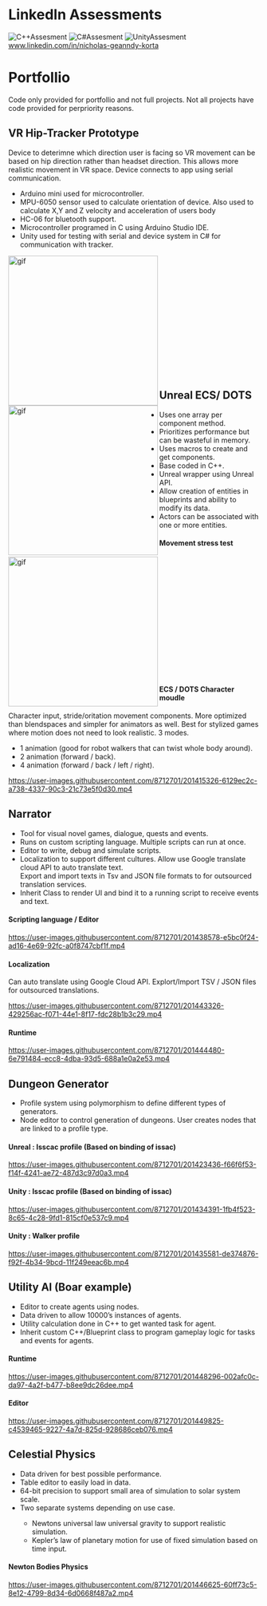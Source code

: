 # Linkedln Assessments
![C++Assesment](https://user-images.githubusercontent.com/8712701/202349448-41a0f608-432c-4035-a28c-ab3db9f61a45.png)
![C#Assesment](https://user-images.githubusercontent.com/8712701/202349460-82370e18-6b3b-49a9-8ff7-f58167713dd7.png)
![UnityAssesment](https://user-images.githubusercontent.com/8712701/202349465-5d8b61fa-6f0c-401a-bf0b-3c87f12a7dc7.png)
www.linkedin.com/in/nicholas-geanndy-korta

# Portfollio

<p>
  Code only provided for portfollio and not full projects. Not all projects have code provided for perpriority reasons.
</p>

<h2>VR Hip-Tracker Prototype</h2></font>
<p>
  Device to deterimne which direction user is facing so VR movement can be based on hip direction rather than headset direction.
  This allows more realistic movement in VR space. Device connects to app using serial communication.
</p>
<ul>
<li>Arduino mini used for microcontroller.</li>
<li>MPU-6050 sensor used to calculate orientation of device. Also used to calculate X,Y and Z velocity and acceleration of users body</li>
<li>HC-06 for bluetooth support.</li>
<li>Microcontroller programed in C using Arduino Studio IDE.</li>
<li>Unity used for testing with serial and device system in C# for communication with tracker.</li>
</ul>
<img align ="left" alt="gif" src="https://github.com/NicholasGennadyKorta/Portfollio/blob/main/README_FILES/VR%20hip-tracker%20Ptototype%20hardware.gif" width=300 height=300>
<img align ="left" alt="gif" src="https://github.com/NicholasGennadyKorta/Portfollio/blob/main/README_FILES/VR%20hip-tracker%20Ptototype%20Unity.gif" width=300 height=300>
<br><br><br><br><br><br><br><br><br><br><br><br><br><br>

<h2>Unreal ECS/ DOTS</h2>
<ul>
<li>Uses one array per component method.</li>
<li>Prioritizes performance but can be wasteful in memory.</li>
<li>Uses macros to create and get components.</li>
<li>Base coded in C++.</li>
<li>Unreal wrapper using Unreal API.</li>
<li>Allow creation of entities in blueprints and ability to modify its data.</li>
<li>Actors can be associated with one or more entities.</li>  
</ul>
<h4>Movement stress test</h4>
<img align ="left" alt="gif" src="https://github.com/NicholasGennadyKorta/Portfollio/blob/main/README_FILES/Unreal%20ECS%20Movement%20Test.gif" width=300 height=300>
<br><br><br><br><br><br><br><br><br><br><br><br><br><br>
<h4>ECS / DOTS Character moudle</h4>
<p>
Character input, stride/oritation movement components. More optimized than blendspaces and simpler for animators as well. Best for stylized games where motion does not need to look realistic.
3 modes. 
</p>
<ul>
<li>1 animation (good for robot walkers that can twist whole body around).</li>
<li>2 animation (forward / back).</li>
<li>4 animation (forward / back / left / right).</li>
</ul>
</p>

https://user-images.githubusercontent.com/8712701/201415326-6129ec2c-a738-4337-90c3-21c73e5f0d30.mp4

<h2>Narrator</h2>

<ul>
<li>Tool for visual novel games, dialogue, quests and events.</li>
<li>Runs on custom scripting language. Multiple scripts can run at once.</li>
<li>Editor to write, debug and simulate scripts.</li>
<li>Localization to support different cultures. Allow use Google translate cloud API to auto translate text. </li>
Export and import texts in Tsv and JSON file formats to for outsourced translation services.
<li>Inherit Class to render UI and bind it to a running script to receive events and text.</li>
</ul>

<h4>Scripting language / Editor</h4>

https://user-images.githubusercontent.com/8712701/201438578-e5bc0f24-ad16-4e69-92fc-a0f8747cbf1f.mp4

<h4>Localization</h4>
<p>
Can auto translate using Google Cloud API.
Explort/Import TSV / JSON files for outsourced translations.
</p>

https://user-images.githubusercontent.com/8712701/201443326-429256ac-f071-44e1-8f17-fdc28b1b3c29.mp4

<h4>Runtime</h4>

https://user-images.githubusercontent.com/8712701/201444480-6e791484-ecc8-4dba-93d5-688a1e0a2e53.mp4

<h2>Dungeon Generator</h2>
<ul>
<li>Profile system using polymorphism to define different types of generators.</li>
<li>Node editor to control generation of dungeons. User creates nodes that are linked to a profile type.</li>
</ul>

<h4>Unreal : Isscac profile (Based on binding of issac)</h4>

https://user-images.githubusercontent.com/8712701/201423436-f66f6f53-f14f-4241-ae72-487d3c97d0a3.mp4

<h4>Unity : Isscac profile (Based on binding of issac)</h4>

https://user-images.githubusercontent.com/8712701/201434391-1fb4f523-8c65-4c28-9fd1-815cf0e537c9.mp4

<h4>Unity : Walker profile</h4>

https://user-images.githubusercontent.com/8712701/201435581-de374876-f92f-4b34-9bcd-11f249eeac6b.mp4

<h2>Utility AI (Boar example)</h2>

<ul>
<li>Editor to create agents using nodes.</li>
<li>Data driven to allow 10000’s instances of agents.</li>
<li>Utility calculation done in C++ to get wanted task for agent.</li>
<li>Inherit custom C++/Blueprint class to program gameplay logic for tasks and events for agents.</li>
</ul>

<h4>Runtime</h4>

https://user-images.githubusercontent.com/8712701/201448296-002afc0c-da97-4a2f-b477-b8ee9dc26dee.mp4

<h4>Editor</h4>

https://user-images.githubusercontent.com/8712701/201449825-c4539465-9227-4a7d-825d-928686ceb076.mp4


<h2>Celestial Physics</h2>
<ul>
<li>Data driven for best possible performance.</li>
<li>Table editor to easily load in data.</li>
<li>64-bit precision to support small area of simulation to solar system scale.</li>
<li>Two separate systems depending on use case.</li>
<ul>
<li>Newtons universal law universal gravity to support realistic simulation.</li>
<li>Kepler’s law of planetary motion for use of fixed simulation based on time input.</li>
</ul>
</ul>

<h4>Newton Bodies Physics</h4>

https://user-images.githubusercontent.com/8712701/201446625-60ff73c5-8e12-4799-8d34-6d0668f487a2.mp4


